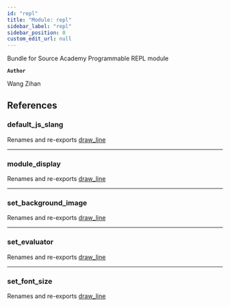 ```yaml
---
id: "repl"
title: "Module: repl"
sidebar_label: "repl"
sidebar_position: 0
custom_edit_url: null
---
```


Bundle for Source Academy Programmable REPL module

**`Author`**

Wang Zihan

## References

### default\_js\_slang

Renames and re-exports [draw_line](painter.md#draw_line)

___

### module\_display

Renames and re-exports [draw_line](painter.md#draw_line)

___

### set\_background\_image

Renames and re-exports [draw_line](painter.md#draw_line)

___

### set\_evaluator

Renames and re-exports [draw_line](painter.md#draw_line)

___

### set\_font\_size

Renames and re-exports [draw_line](painter.md#draw_line)
